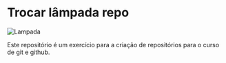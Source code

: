 # Trocar lâmpada repo

![Lampada](https://images.vexels.com/media/users/3/203255/isolated/preview/907e8d85822e637c03a54a95ecaa32a8-icone-de-traco-de-lampada.png)

Este repositório é um exercício para a criação de repositórios para o curso de git e github.